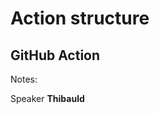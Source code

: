 <!-- .slide: class="transition-bg-sfeir-1" -->

# Action structure

## GitHub Action

Notes:

Speaker **Thibauld**
